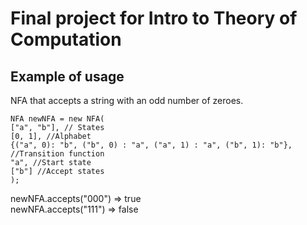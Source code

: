 # Final project for Intro to Theory of Computation

## Example of usage

NFA that accepts a string with an odd number of zeroes.  
  
`NFA newNFA = new NFA(`  
`["a", "b"], // States`  
`[0, 1], //Alphabet`  
`{("a", 0): "b", ("b", 0) : "a", ("a", 1) : "a", ("b", 1): "b"}, //Transition function`  
`"a", //Start state`  
`["b"] //Accept states`  
`);`  

newNFA.accepts("000") => true  
newNFA.accepts("111") => false
